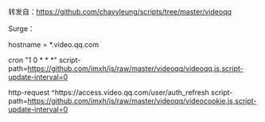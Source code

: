 转发自：https://github.com/chavyleung/scripts/tree/master/videoqq

Surge：

hostname = *.video.qq.com

cron "1 0 * * *" script-path=https://github.com/imxh/js/raw/master/videoqq/videoqq.js,script-update-interval=0

http-request ^https:\/\/access.video.qq.com\/user\/auth_refresh script-path=https://github.com/imxh/js/raw/master/videoqq/videocookie.js,script-update-interval=0
